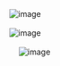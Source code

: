 ![image](https://github.com/user-attachments/assets/c9c9b9fb-5467-4b2b-8e34-815c08a8efc3)
ㅤ
<p align="center">

</p>

![image](https://github.com/user-attachments/assets/662dd91b-51c2-4d82-b67d-b6e5c6d1ad21)
ㅤ
<p align="center">

</p>

ㅤ
![image](https://github.com/user-attachments/assets/001e57b6-91a6-481d-9bca-ffc36c23e576)

